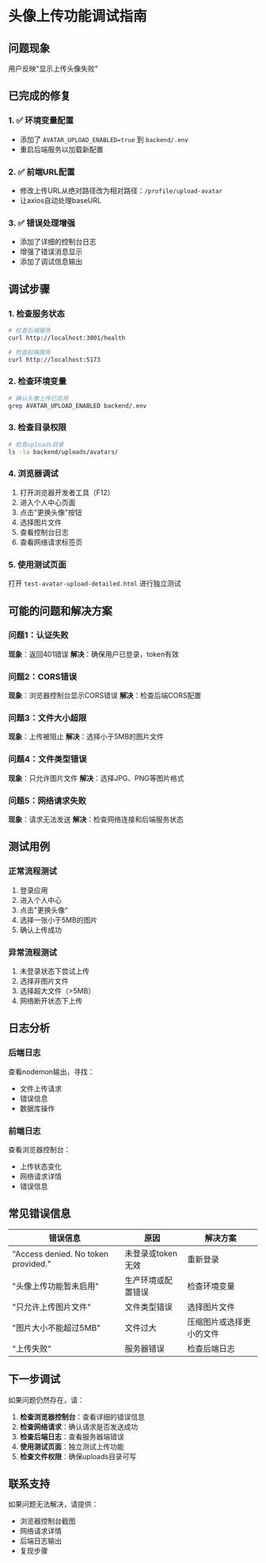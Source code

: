 # 头像上传功能调试指南

## 问题现象
用户反映"显示上传头像失败"

## 已完成的修复

### 1. ✅ 环境变量配置
- 添加了 `AVATAR_UPLOAD_ENABLED=true` 到 `backend/.env`
- 重启后端服务以加载新配置

### 2. ✅ 前端URL配置
- 修改上传URL从绝对路径改为相对路径：`/profile/upload-avatar`
- 让axios自动处理baseURL

### 3. ✅ 错误处理增强
- 添加了详细的控制台日志
- 增强了错误消息显示
- 添加了调试信息输出

## 调试步骤

### 1. 检查服务状态
```bash
# 检查后端服务
curl http://localhost:3001/health

# 检查前端服务
curl http://localhost:5173
```

### 2. 检查环境变量
```bash
# 确认头像上传已启用
grep AVATAR_UPLOAD_ENABLED backend/.env
```

### 3. 检查目录权限
```bash
# 检查uploads目录
ls -la backend/uploads/avatars/
```

### 4. 浏览器调试
1. 打开浏览器开发者工具（F12）
2. 进入个人中心页面
3. 点击"更换头像"按钮
4. 选择图片文件
5. 查看控制台日志
6. 查看网络请求标签页

### 5. 使用测试页面
打开 `test-avatar-upload-detailed.html` 进行独立测试

## 可能的问题和解决方案

### 问题1：认证失败
**现象**：返回401错误
**解决**：确保用户已登录，token有效

### 问题2：CORS错误
**现象**：浏览器控制台显示CORS错误
**解决**：检查后端CORS配置

### 问题3：文件大小超限
**现象**：上传被阻止
**解决**：选择小于5MB的图片文件

### 问题4：文件类型错误
**现象**：只允许图片文件
**解决**：选择JPG、PNG等图片格式

### 问题5：网络请求失败
**现象**：请求无法发送
**解决**：检查网络连接和后端服务状态

## 测试用例

### 正常流程测试
1. 登录应用
2. 进入个人中心
3. 点击"更换头像"
4. 选择一张小于5MB的图片
5. 确认上传成功

### 异常流程测试
1. 未登录状态下尝试上传
2. 选择非图片文件
3. 选择超大文件（>5MB）
4. 网络断开状态下上传

## 日志分析

### 后端日志
查看nodemon输出，寻找：
- 文件上传请求
- 错误信息
- 数据库操作

### 前端日志
查看浏览器控制台：
- 上传状态变化
- 网络请求详情
- 错误信息

## 常见错误信息

| 错误信息 | 原因 | 解决方案 |
|---------|------|---------|
| "Access denied. No token provided." | 未登录或token无效 | 重新登录 |
| "头像上传功能暂未启用" | 生产环境或配置错误 | 检查环境变量 |
| "只允许上传图片文件" | 文件类型错误 | 选择图片文件 |
| "图片大小不能超过5MB" | 文件过大 | 压缩图片或选择更小的文件 |
| "上传失败" | 服务器错误 | 检查后端日志 |

## 下一步调试

如果问题仍然存在，请：

1. **检查浏览器控制台**：查看详细的错误信息
2. **检查网络请求**：确认请求是否发送成功
3. **检查后端日志**：查看服务器端错误
4. **使用测试页面**：独立测试上传功能
5. **检查文件权限**：确保uploads目录可写

## 联系支持

如果问题无法解决，请提供：
- 浏览器控制台截图
- 网络请求详情
- 后端日志输出
- 复现步骤
